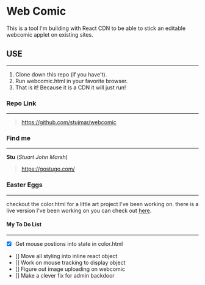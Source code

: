 # Web Comic
This is a tool I'm building with React CDN to be able to stick an editable webcomic applet on existing sites.

## USE
---
1. Clone down this repo (if you have't).
1. Run webcomic.html in your favorite browser.
1. That is it! Because it is a CDN it will just run!

### Repo Link
---
> https://github.com/stujmar/webcomic

### Find me
---
**Stu** (_Stuart John Marsh_)
> https://gostugo.com/

### Easter Eggs
---
checkout the color.html for a little art project I've been working on. there is a live version I've been working on you can check out [here](https://gostugo.com/color.html#/ "Live Color Site").

#### My To Do List
---
* [x] Get mouse postions into state in color.html
* [] Move all styling into inline react object
* [] Work on mouse tracking to display object
* [] Figure out image uploading on webcomic
* [] Make a clever fix for admin backdoor